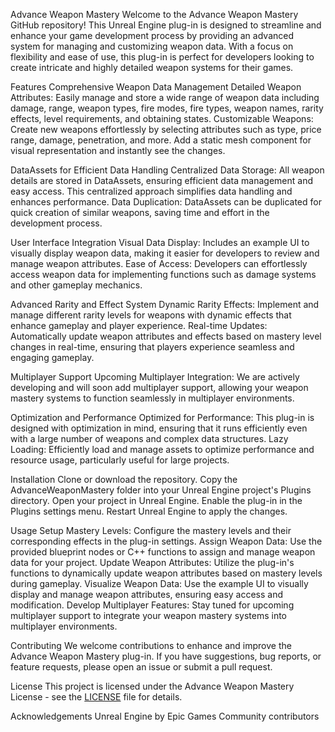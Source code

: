 Advance Weapon Mastery
Welcome to the Advance Weapon Mastery GitHub repository! This Unreal Engine plug-in is designed to streamline and enhance your game development process by providing an advanced system for managing and customizing weapon data. 
With a focus on flexibility and ease of use, this plug-in is perfect for developers looking to create intricate and highly detailed weapon systems for their games.


Features
Comprehensive Weapon Data Management
Detailed Weapon Attributes: Easily manage and store a wide range of weapon data including damage, range, weapon types, fire modes, fire types, weapon names, rarity effects, level requirements, and obtaining states.
Customizable Weapons: Create new weapons effortlessly by selecting attributes such as type, price range, damage, penetration, and more. Add a static mesh component for visual representation and instantly see the changes.


DataAssets for Efficient Data Handling
Centralized Data Storage: All weapon details are stored in DataAssets, ensuring efficient data management and easy access. This centralized approach simplifies data handling and enhances performance.
Data Duplication: DataAssets can be duplicated for quick creation of similar weapons, saving time and effort in the development process.


User Interface Integration
Visual Data Display: Includes an example UI to visually display weapon data, making it easier for developers to review and manage weapon attributes.
Ease of Access: Developers can effortlessly access weapon data for implementing functions such as damage systems and other gameplay mechanics.


Advanced Rarity and Effect System
Dynamic Rarity Effects: Implement and manage different rarity levels for weapons with dynamic effects that enhance gameplay and player experience.
Real-time Updates: Automatically update weapon attributes and effects based on mastery level changes in real-time, ensuring that players experience seamless and engaging gameplay.


Multiplayer Support
Upcoming Multiplayer Integration: We are actively developing and will soon add multiplayer support, allowing your weapon mastery systems to function seamlessly in multiplayer environments.


Optimization and Performance
Optimized for Performance: This plug-in is designed with optimization in mind, ensuring that it runs efficiently even with a large number of weapons and complex data structures.
Lazy Loading: Efficiently load and manage assets to optimize performance and resource usage, particularly useful for large projects.


Installation
Clone or download the repository.
Copy the AdvanceWeaponMastery folder into your Unreal Engine project's Plugins directory.
Open your project in Unreal Engine.
Enable the plug-in in the Plugins settings menu.
Restart Unreal Engine to apply the changes.


Usage
Setup Mastery Levels: Configure the mastery levels and their corresponding effects in the plug-in settings.
Assign Weapon Data: Use the provided blueprint nodes or C++ functions to assign and manage weapon data for your project.
Update Weapon Attributes: Utilize the plug-in's functions to dynamically update weapon attributes based on mastery levels during gameplay.
Visualize Weapon Data: Use the example UI to visually display and manage weapon attributes, ensuring easy access and modification.
Develop Multiplayer Features: Stay tuned for upcoming multiplayer support to integrate your weapon mastery systems into multiplayer environments.


Contributing
We welcome contributions to enhance and improve the Advance Weapon Mastery plug-in. If you have suggestions, bug reports, or feature requests, please open an issue or submit a pull request.

License
This project is licensed under the Advance Weapon Mastery License - see the [LICENSE](https://github.com/Reverse-A/AdvanceWeaponMastery/blob/main/License.md) file for details.

Acknowledgements
Unreal Engine by Epic Games
Community contributors
